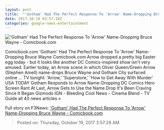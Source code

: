 ```yaml
---
layout: post
title:  "'Gotham' Had The Perfect Response To 'Arrow' Name-Dropping Bruce Wayne - Comicbook.com"
date: 2017-10-19 03:57:28Z
categories: google-news-entertaintment
---
```


!['Gotham' Had The Perfect Response To 'Arrow' Name-Dropping Bruce Wayne - Comicbook.com](http://media.comicbook.com/2017/10/arrow-gotham-batman-name-drop-1039259-640x320.jpg)

Comicbook.com 'Gotham' Had The Perfect Response To 'Arrow' Name-Dropping Bruce Wayne Comicbook.com Arrow dropped a pretty big Easter egg today - but it looks like another DC Comics-inspired show isn't very amused. Earlier today, an Arrow scene in which Oliver Queen/Green Arrow (Stephen Amell) name-drops Bruce Wayne and Gotham City surfaced online ... TV tonight: 'Arrow,' 'Superstore,' 'How to Get Away With Murder' USA TODAY Gotham Responds to Arrow Name-Dropping DC Comics Hero Screen Rant At Last, Arrow Gets to Use the Name Drop It's Been Craving Since It Began Gizmodo IGN - Bleeding Cool News - Cinema Blend - TV Guide all 40 news articles »


Full story on F3News: ['Gotham' Had The Perfect Response To 'Arrow' Name-Dropping Bruce Wayne - Comicbook.com](http://www.f3nws.com/n/qJDDgH)

> Posted on: Thursday, October 19, 2017 3:57:28 AM
